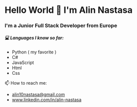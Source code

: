 # Hello World 👋 I'm Alin Nastasa

### I'm a Junior Full Stack Developer from Europe

##### 💻 Languages I know so far:
 - Python ( my favorite )
 - C#
 - JavaScript
 - Html
 - Css

📫 How to reach me: 
- alin10nastasa@gmail.com
- www.linkedin.com/in/alin-nastasa

<!--
**NastyTester/NastyTester** is a ✨ _special_ ✨ repository because its `README.md` (this file) appears on your GitHub profile.

Here are some ideas to get you started:

- 🔭 I’m currently working on ...
- 🌱 I’m currently learning ...
- 👯 I’m looking to collaborate on ...
- 🤔 I’m looking for help with ...
- 💬 Ask me about ...
- 📫 How to reach me: ...
- 😄 Pronouns: ...
- ⚡ Fun fact: ...
-->
